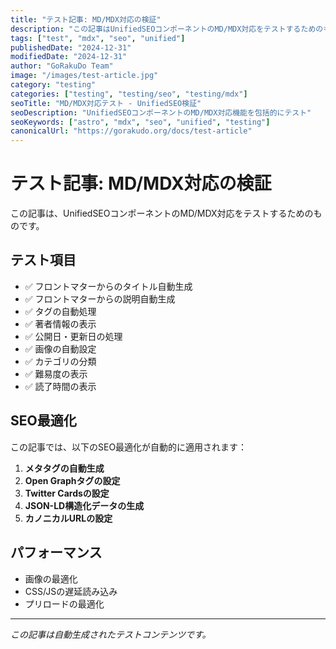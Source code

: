 ```yaml
---
title: "テスト記事: MD/MDX対応の検証"
description: "この記事はUnifiedSEOコンポーネントのMD/MDX対応をテストするためのものです"
tags: ["test", "mdx", "seo", "unified"]
publishedDate: "2024-12-31"
modifiedDate: "2024-12-31"
author: "GoRakuDo Team"
image: "/images/test-article.jpg"
category: "testing"
categories: ["testing", "testing/seo", "testing/mdx"]
seoTitle: "MD/MDX対応テスト - UnifiedSEO検証"
seoDescription: "UnifiedSEOコンポーネントのMD/MDX対応機能を包括的にテスト"
seoKeywords: ["astro", "mdx", "seo", "unified", "testing"]
canonicalUrl: "https://gorakudo.org/docs/test-article"
---
```


# テスト記事: MD/MDX対応の検証

この記事は、UnifiedSEOコンポーネントのMD/MDX対応をテストするためのものです。

## テスト項目

- ✅ フロントマターからのタイトル自動生成
- ✅ フロントマターからの説明自動生成
- ✅ タグの自動処理
- ✅ 著者情報の表示
- ✅ 公開日・更新日の処理
- ✅ 画像の自動設定
- ✅ カテゴリの分類
- ✅ 難易度の表示
- ✅ 読了時間の表示

## SEO最適化

この記事では、以下のSEO最適化が自動的に適用されます：

1. **メタタグの自動生成**
2. **Open Graphタグの設定**
3. **Twitter Cardsの設定**
4. **JSON-LD構造化データの生成**
5. **カノニカルURLの設定**

## パフォーマンス

- 画像の最適化
- CSS/JSの遅延読み込み
- プリロードの最適化

---

*この記事は自動生成されたテストコンテンツです。*


